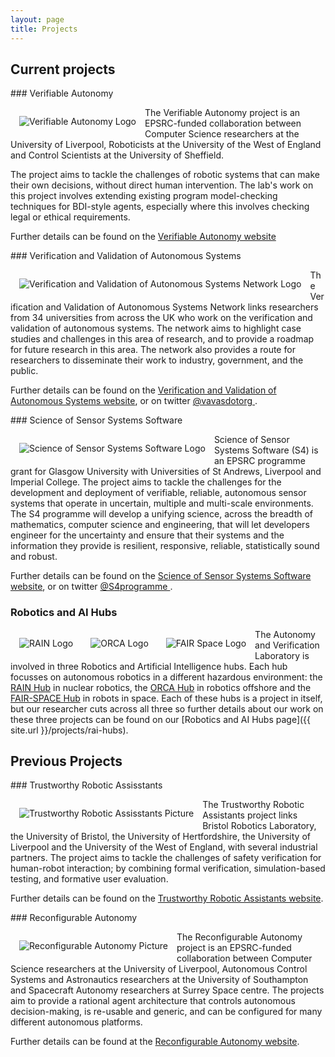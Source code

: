 ```yaml
---
layout: page
title: Projects
---
```


## Current projects

<article class="row">

  <section class="columns large-6">
<div markdown="1">
### Verifiable Autonomy

<a href="http://wordpress.csc.liv.ac.uk/va/"> <img alt="Verifiable Autonomy Logo" style="float: left; margin: 1em" src="{{site.images}}project-images/va.png"></a>

The Verifiable Autonomy project is an EPSRC-funded collaboration between Computer Science researchers at the University of Liverpool, Roboticists at the University of the West of England and Control Scientists at the University of Sheffield.

The project aims to tackle the challenges of robotic systems that can make their own decisions, without direct human intervention. The lab's work on this project involves extending existing program model-checking techniques for BDI-style agents, especially where this involves checking legal or ethical requirements.

Further details can be found on the [Verifiable Autonomy website](http://wordpress.csc.liv.ac.uk/va/)


</div>
  </section>

  <section class="columns large-6">
<div markdown="1">
### Verification and Validation of Autonomous Systems

<a href="https://vavas.org/"> <img alt="Verification and Validation of Autonomous Systems Network Logo" style="float: left; margin: 1em" src="{{site.images}}project-images/vavas.png"></a>

The Verification and Validation of Autonomous Systems Network links researchers from 34 universities from across the UK who work on the verification and validation of autonomous systems. The network aims to
highlight case studies and challenges in this area of research, and to provide a roadmap for future research in this area. The network also provides a route for researchers to disseminate their work to industry, government, and the public.

Further details can be found on the [Verification and Validation of Autonomous Systems website](https://vavas.org/), or on twitter <a href="https://twitter.com/vavasdotorg"><i class="fab fa-twitter"></i> @vavasdotorg </a>.

</div>
  </section>

</article>

<article class="row">
  <section class="columns large-6">
<div markdown="1">
### Science of Sensor Systems Software


<a href="http://www.dcs.gla.ac.uk/research/S4/"> <img alt="Science of Sensor Systems Software Logo" style="float: left; margin: 1em" src="{{site.images}}images/project-images/s4.png"></a>

Science of Sensor Systems Software (S4) is an EPSRC programme grant for Glasgow University with Universities of St Andrews, Liverpool and Imperial College. The project aims to tackle the challenges for the development and deployment of verifiable, reliable, autonomous sensor systems that operate in uncertain, multiple and multi-scale environments. The S4 programme will develop a unifying science, across the breadth of mathematics, computer science and engineering, that will let developers engineer for the uncertainty and ensure that their systems and the information they provide is resilient, responsive, reliable, statistically sound and robust.

Further details can be found on the [Science of Sensor Systems Software website](http://www.dcs.gla.ac.uk/research/S4/), or on twitter <a href="https://twitter.com/S4programme"><i class="fab fa-twitter"></i> @S4programme </a>.

</div>
  </section>

  <section class="columns large-6">
<div markdown="1">

### Robotics and AI Hubs


<article class="row">
<a href="{{ site.url }}/projects/rai-hubs">
  <section class="columns large-4">
 <img alt="RAIN Logo" style="float: left; margin: 1em" src="{{site.images}}project-images/rain-b-logo.png">
</section>
  <section class="columns large-4">
<img alt="ORCA Logo" style="float: left; margin: 1em" src="{{site.images}}project-images/orca-logo.png">
</section>
  <section class="columns large-4">
<img alt="FAIR Space Logo" style="float: left; margin: 1em" src="{{site.images}}project-images/fair-space-b-logo.png">
</section>
</a>
</article>

The Autonomy and Verification Laboratory is involved in three Robotics and Artificial Intelligence hubs. Each hub focusses on autonomous robotics in a different hazardous environment: the [RAIN Hub](http://rainhub.org.uk/) in nuclear robotics, the [ORCA Hub](https://orcahub.org/) in robotics offshore  and the [FAIR-SPACE Hub](https://www.fairspacehub.org/) in robots in space. Each of these hubs is a project in itself, but our researcher cuts across all three so further details about our work on these three projects can be found on our [Robotics and AI Hubs page]({{ site.url }}/projects/rai-hubs).

</div>
  </section>

</article>




## Previous Projects

<article class="row">

<section class="columns  large-6">
<div markdown="1">
### Trustworthy Robotic Assisstants

<a href="http://www.robosafe.org/"> <img alt="Trustworthy Robotic Assisstants Picture" style="float: left; margin: 1em" src="{{site.images}}project-images/robosafe.png"></a>


The Trustworthy Robotic Assistants project links Bristol Robotics Laboratory, the University of Bristol, the University of Hertfordshire, the University of Liverpool and the University of the West of England, with several industrial partners. The project aims to tackle the challenges of safety verification for human-robot interaction; by combining formal verification, simulation-based testing, and formative user evaluation.

Further details can be found on the [Trustworthy Robotic Assistants website](http://www.robosafe.org/).

</div>

</section>

<section class="columns large-6">
<div markdown="1">
### Reconfigurable Autonomy

<a href="http://cgi.csc.liv.ac.uk/RAIS/index.php/Main_Page"> <img alt="Reconfigurable Autonomy Picture" style="float: left; margin: 1em" src="{{site.images}}project-images/rais_sq.png"></a>

The Reconfigurable Autonomy project is an EPSRC-funded collaboration between Computer Science researchers at the University of Liverpool, Autonomous Control Systems and Astronautics researchers at the University of Southampton and Spacecraft Autonomy researchers at Surrey Space centre. The projects aim to provide a rational agent architecture that controls autonomous decision-making, is re-usable and generic, and can be configured for many different autonomous platforms.

Further details can be found at the [Reconfigurable Autonomy website](http://cgi.csc.liv.ac.uk/RAIS/index.php/Main_Page).

</div>
</section>

</article>
